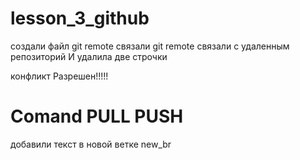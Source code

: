 ﻿# lesson_3_github

создали файл
git remote связали 
git remote связали с удаленным репозиторий И удалила две строчки

конфликт Разрешен!!!!!

# Comand PULL PUSH

добавили текст в новой ветке new_br
